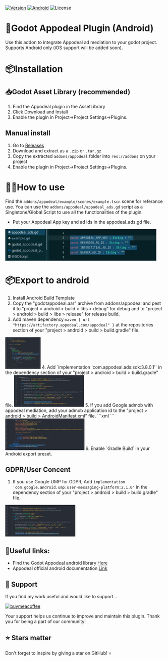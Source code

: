 [![Version](https://img.shields.io/github/v/tag/poingstudios/godot-admob-plugin?label=Version&style=for-the-badge)](https://github.com/ferdouseO/godot-appodeal-android-plugin/releases)
[![Android](https://img.shields.io/badge/Android-3DDC84?style=for-the-badge&logo=android&logoColor=white)](https://github.com/poingstudios/godot-admob-android)
![License](https://img.shields.io/github/license/poingstudios/godot-admob-plugin?style=for-the-badge)

# 🦾Godot Appodeal Plugin (Android)

Use this addon to integrate Appodeal ad mediation to your godot project. Supports Android only (iOS support will be added soon).



# 📦Installation
## 📥Godot Asset Library (recommended)

1. Find the Appodeal plugin in the AssetLibrary
2. Click Download and Install
3. Enable the plugin in Project→Project Settings→Plugins.

## Manual install

1. Go to [Releases](https://github.com/ferdouseO/godot-appodeal-android-plugin/release)
2. Download and extract as a `.zip` or `.tar.gz`
3. Copy the extracted `addons/appodeal` folder into `res://addons` on your project
4. Enable the plugin in Project→Project Settings→Plugins.



# 🙋‍♂️How to use
Find the `addons/appodeal/example/scenes/example.tscn` scene for referance use.
You can use the `addons/appodeal/appodeal_ads.gd` script as a Singletone/Global Script to use all the functionalities of the plugin.
- Put your Appodeal App key and ad ids in the appodeal_ads.gd file.
<img height=100 src="screenshots/ss-ids.png">


# 📦Export to android
1. Install Android Build Template
2. Copy the "godotappodeal.aar" archive from addons/appodeal and pest it to "project > android > build > libs > debug" for debug and to "project > android > build > libs > release" for release build.
3. Add maven dependency `maven { url "https://artifactory.appodeal.com/appodeal" }` at the repositories section of your "project > android > build > build.gradle" file.
<img height=100 src="screenshots/ss-appodeal-maven.png">
4. Add `implementation 'com.appodeal.ads:sdk:3.8.0.1'` in the dependency section of your "project > android > build > build.gradle" file.
<img height=100 src="screenshots/ss-appodeal-sdk.png">
5. If you add Google admob with appodeal mediation, add your admob application id to the "project > android > build > AndroidManifest.xml" file.
```xml
<meta-data
	android:name="com.google.android.gms.ads.APPLICATION_ID"
	android:value="Your Admob Application ID" />
```
<img height=100 src="screenshots/ss-admob-menifest.png">
6. Enable `Gradle Build` in your Android export preset.

## GDPR/User Concent

1. If you use Google UMP for GDPR, Add `implementation 'com.google.android.ump:user-messaging-platform:2.1.0'` in the dependency section of your "project > android > build > build.gradle" file.
<img height=100 src="screenshots/ss-admob-ump.png">



## 📎Useful links:
- Find the Godot Appodeal android library [Here](https://github.com/ferdouseO/godot-appodeal-android-library)
- Appodeal official android documentation [Link](https://docs.appodeal.com/android/get-started)



## 🙏 Support
If you find my work useful and would like to support...


[![buymeacoffee](https://img.shields.io/badge/Buy%20me%20a-coffee-yellow?style=for-the-badge&logo=buymeacoffee)](coff.ee/ferdouse_o)


Your support helps us continue to improve and maintain this plugin. Thank you for being a part of our community!




## ⭐ Stars matter
Don't forget to inspire by giving a star on GitHub! ⭐

